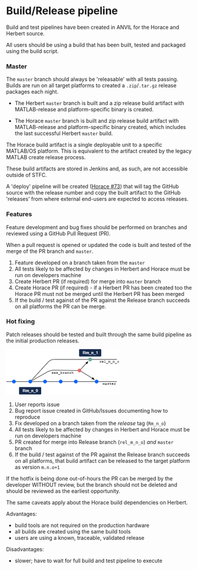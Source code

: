 # Build/Release pipeline

Build and test pipelines have been created in ANVIL for the Horace and Herbert source.

All users should be using a build that has been built, tested and packaged using the build script.

### Master

The `master` branch should always be 'releasable' with all tests passing. Builds are run on all target platforms to created a `.zip`/`.tar.gz` release packages each night.

- The Herbert `master` branch is built and a zip release build artifact with MATLAB-release and platform-specific binary is created.

- The Horace `master` branch is built and zip release build artifact with MATLAB-release and platform-specific binary created, which includes the last successful Herbert `master` build.

The Horace build artifact is a single deployable unit to a specific MATLAB/OS platform. This is equivalent to the artifact created by the legacy MATLAB create release process.

These build artifacts are stored in Jenkins and, as such, are not accessible outside of STFC. 

A 'deploy' pipeline will be created ([Horace #73](https://github.com/pace-neutrons/Horace/issues/73)) that will tag the GitHub source with the release number and copy the built artifact to the GitHub 'releases' from where external end-users are expected to access releases.


### Features

Feature development and bug fixes should be performed on branches and reviewed using a GitHub Pull Request (PR).

When a pull request is opened or updated the code is built and tested of the merge of the PR branch and `master`.

1. Feature developed on a branch taken from the `master`
2. All tests likely to be affected by changes in Herbert and Horace must be run on developers machine
3. Create Herbert PR (if required) for merge into `master` branch
4. Create Horace PR (if required) - if a Herbert PR has been created too the Horace PR must not be merged until the Herbert PR has been merged
5. If the build / test against of the PR against the Release branch succeeds on all platforms the PR can be merge.

### Hot fixing

Patch releases should be tested and built through the same build pipeline as the initial production releases.

<img src="./images/10_git_hotfix_branches.png">

1. User reports issue
2. Bug report issue created in GitHub/Issues documenting how to reproduce
3. Fix developed on a branch taken from the *release* tag (`Rm_n_o`)
4. All tests likely to be affected by changes in Herbert and Horace must be run on developers machine
5. PR created for merge into Release branch (`rel_m_n_o`) *and* `master` branch
6. If the build / test against of the PR against the Release branch succeeds on all platforms, that build artifact can be released to the target platform as version `m.n.o+1`

If the hotfix is being done out-of-hours the PR can be merged by the developer WITHOUT review, but the branch should not be deleted and should be reviewed as the earliest opportunity.

The same caveats apply about the Horace build dependencies on Herbert.

Advantages:

- build tools are not required on the production hardware
- all builds are created using the same build tools
- users are using a known, traceable, validated release

Disadvantages:

- slower; have to wait for full build and test pipeline to execute
